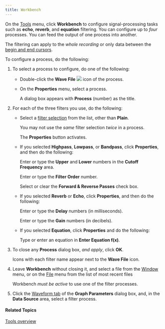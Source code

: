 ```yaml
---
title: Workbench
---
```


On the [Tools](overview) menu, click **Workbench** to configure signal-processing tasks such as **echo**, **reverb**, and **equation** filtering. You can configure up to *four* processes. You can feed the output of one process into another.

The filtering can apply to the *whole recording* or only data between the [begin and end cursors](../graphs/begin-end-cursors).

To configure a process, do the following:

1. To select a process to configure, do one of the following:
   * Double-click the **Wave File** ![](../../../images/024.png) icon of the process.
   * On the **Properties** menu, select a process.

      A dialog box appears with **Process** (number) as the title.

1. For each of the three filters you use, do the following:
   * Select a [filter selection](workbench-filter-selections) from the list, other than **Plain**.

      You may not use the *same* filter selection *twice* in a process.

      The **Properties** button activates.

    * If you selected **Highpass**, **Lowpass**, or **Bandpass**, click **Properties**, and then do the following:

        Enter or type the **Upper** and **Lower** numbers in the **Cutoff Frequency** area.

        Enter or type the **Filter Order** number.

        Select or clear the **Forward & Reverse Passes** check box.

    * If you selected **Reverb** or **Echo**, click **Properties**, and then do the following:

        Enter or type the **Delay** numbers (in milliseconds).

        Enter or type the **Gain** numbers (in decibels).

    * If you selected **Equation**, click **Properties** and do the following:

        Type or enter an equation in **Enter Equation f(x)**.

1. To close any **Process** dialog box, *and apply*, click **OK**.

    Icons with each filter name appear next to the **Wave File** icon.

1. Leave **Workbench** without closing it, and select a file from the [Window](../window) menu, or on the [File](../file/overview) menu from the list of most recent files

    Workbench *must be active* to use one of the filter processes.

1. Click the [Waveform tab](../graphs/parameters/waveform-tab) of the **Graph Parameters** dialog box, and, in the **Data Source** area, select a filter process.

#### **Related Topics**
[Tools overview](overview)
